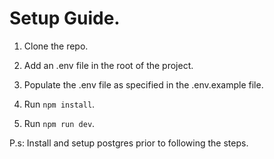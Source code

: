 # Setup Guide.

1. Clone the repo.

2. Add an .env file in the root of the project.

3. Populate the .env file as specified in the .env.example file.

4. Run `npm install`.

5. Run `npm run dev`.

P.s: Install and setup postgres prior to following the steps.
